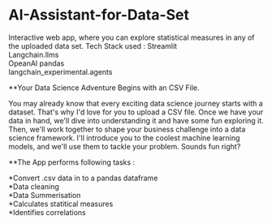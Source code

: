 # AI-Assistant-for-Data-Set
Interactive web app, where you can explore statistical measures in any of the uploaded data set. Tech Stack used : Streamlit   
       Langchain.llms  
       OpeanAI
       pandas  
       langchain_experimental.agents
       
**Your Data Science Adventure Begins with an CSV File.

You may already know that every exciting data science journey starts with a dataset. That's why I'd love for you to upload a CSV file. Once we have your data in hand, we'll dive into understanding it and have some fun exploring it. Then, we'll work together to shape your business challenge into a data science framework. I'll introduce you to the coolest machine learning models, and we'll use them to tackle your problem. Sounds fun right?

**The App performs following tasks : 

  *Convert .csv data in to a pandas dataframe  
  *Data cleaning   
  *Data Summerisation  
  *Calculates statitical measures  
  *Identifies correlations  
  
  

